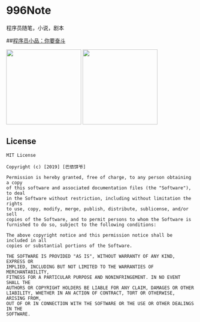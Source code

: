 # 996Note
程序员随笔，小说，剧本

##[程序员小品：你要奋斗](https://github.com/uiiang/996Note/blob/master/%E5%89%A7%E6%9C%AC/%E4%BD%A0%E8%A6%81%E5%A5%8B%E6%96%97-%E5%B0%8F%E5%93%81%E5%89%A7%E6%9C%AC.md)

<img src="https://github.com/uiiang/996Note/blob/master/img/wx.jpg" width="200"/></a>
<img src="https://github.com/uiiang/996Note/blob/master/img/zfb.jpg" width="200"/></a>

## License

```
MIT License

Copyright (c) [2019] [巴依饼爷]

Permission is hereby granted, free of charge, to any person obtaining a copy
of this software and associated documentation files (the "Software"), to deal
in the Software without restriction, including without limitation the rights
to use, copy, modify, merge, publish, distribute, sublicense, and/or sell
copies of the Software, and to permit persons to whom the Software is
furnished to do so, subject to the following conditions:

The above copyright notice and this permission notice shall be included in all
copies or substantial portions of the Software.

THE SOFTWARE IS PROVIDED "AS IS", WITHOUT WARRANTY OF ANY KIND, EXPRESS OR
IMPLIED, INCLUDING BUT NOT LIMITED TO THE WARRANTIES OF MERCHANTABILITY,
FITNESS FOR A PARTICULAR PURPOSE AND NONINFRINGEMENT. IN NO EVENT SHALL THE
AUTHORS OR COPYRIGHT HOLDERS BE LIABLE FOR ANY CLAIM, DAMAGES OR OTHER
LIABILITY, WHETHER IN AN ACTION OF CONTRACT, TORT OR OTHERWISE, ARISING FROM,
OUT OF OR IN CONNECTION WITH THE SOFTWARE OR THE USE OR OTHER DEALINGS IN THE
SOFTWARE.
```
